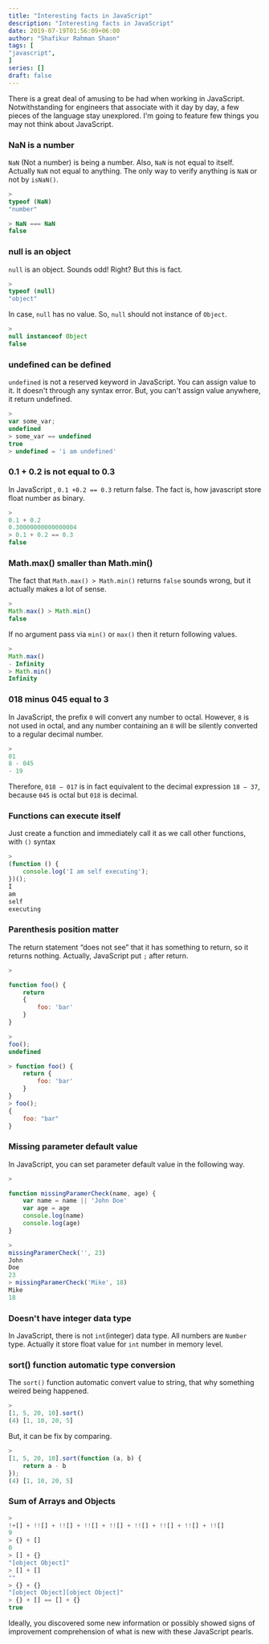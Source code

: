 ```yaml
---
title: "Interesting facts in JavaScript"
description: "Interesting facts in JavaScript"
date: 2019-07-19T01:56:09+06:00
author: "Shafikur Rahman Shaon"
tags: [
"javascript",
]
series: []
draft: false
---
```

There is a great deal of amusing to be had when working in JavaScript. Notwithstanding for engineers that associate with
it day by day, a few pieces of the language stay unexplored. I'm going to feature few things you may not think about
JavaScript.

### NaN is a number

`NaN` (Not a number) is being a number. Also, `NaN` is not equal to itself. Actually `NaN` not equal to anything. The
only way to verify anything is `NaN` or not by `isNaN()`.

```javascript
>
typeof (NaN)
"number"

> NaN === NaN
false
```

### null is an object

`null` is an object. Sounds odd! Right? But this is fact.

```javascript
>
typeof (null)
"object"
```

In case, `null` has no value. So, `null` should not instance of `Object`.

```javascript
>
null instanceof Object
false
```

### undefined can be defined

`undefined` is not a reserved keyword in JavaScript. You can assign value to it. It doesn't through any syntax error.
But, you can't assign value anywhere, it return undefined.

```javascript
>
var some_var;
undefined
> some_var == undefined
true
> undefined = 'i am undefined'
```

### 0.1 + 0.2 is not equal to 0.3

In JavaScript , `0.1 +0.2 == 0.3` return false. The fact is, how javascript store float number as binary.

```javascript
>
0.1 + 0.2
0.30000000000000004
> 0.1 + 0.2 == 0.3
false
```

### Math.max() smaller than Math.min()

The fact that `Math.max() > Math.min()` returns `false` sounds wrong, but it actually makes a lot of sense.

```javascript
>
Math.max() > Math.min()
false
```

If no argument pass via `min()` or `max()` then it return following values.

```javascript
>
Math.max()
- Infinity
> Math.min()
Infinity
```

### 018 minus 045 equal to 3

In JavaScript, the prefix  `0`  will convert any number to octal. However,  `8`  is not used in octal, and any number
containing an  `8`  will be silently converted to a regular decimal number.

```javascript
>
01
8 - 045
- 19
```

Therefore,  `018 — 017`  is in fact equivalent to the decimal expression  `18 — 37`, because  `045`  is octal but  `018`
is decimal.

### Functions can  execute itself

Just create a function and immediately call it as we call other functions, with `()` syntax

```javascript
>
(function () {
    console.log('I am self executing');
})();
I
am
self
executing
```

### Parenthesis position matter

The return statement “does not see” that it has something to return, so it returns nothing. Actually, JavaScript put `;`
after return.

```javascript
>

function foo() {
    return
    {
        foo: 'bar'
    }
}

>
foo();
undefined

> function foo() {
    return {
        foo: 'bar'
    }
}
> foo();
{
    foo: "bar"
}
```

### Missing parameter default value

In JavaScript, you can set parameter default value in the following way.

```javascript
>

function missingParamerCheck(name, age) {
    var name = name || 'John Doe'
    var age = age
    console.log(name)
    console.log(age)
}

>
missingParamerCheck('', 23)
John
Doe
23
> missingParamerCheck('Mike', 18)
Mike
18
```

### Doesn't have integer data type

In JavaScript, there is not `int`(integer) data type. All numbers are `Number` type. Actually it store float value
for `int` number in memory level.

### sort() function automatic type conversion

The `sort()` function automatic convert value to string, that why something weired being happened.

```javascript
>
[1, 5, 20, 10].sort()
(4) [1, 10, 20, 5]
```

But, it can be fix by comparing.

```javascript
>
[1, 5, 20, 10].sort(function (a, b) {
    return a - b
});
(4) [1, 10, 20, 5]
```

### Sum of Arrays and Objects

```javascript
>
!+[] + !![] + !![] + !![] + !![] + !![] + !![] + !![] + !![]
9
> {} + []
0
> [] + {}
"[object Object]"
> [] + []
""
> {} + {}
"[object Object][object Object]"
> {} + [] == [] + {}
true
```

Ideally, you discovered some new information or possibly showed signs of improvement comprehension of what is new with
these JavaScript pearls.
